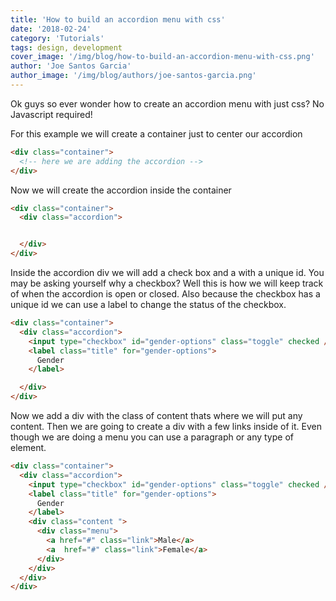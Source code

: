 ```yaml
---
title: 'How to build an accordion menu with css'
date: '2018-02-24'
category: 'Tutorials'
tags: design, development
cover_image: '/img/blog/how-to-build-an-accordion-menu-with-css.png'
author: 'Joe Santos Garcia'
author_image: '/img/blog/authors/joe-santos-garcia.png'
---
```


Ok guys so ever wonder how to create an accordion menu with just css? No Javascript required!

For this example we will create a container just to center our accordion

```html
<div class="container">
  <!-- here we are adding the accordion -->
</div>
```

Now we will create the accordion inside the container
```html
<div class="container">
  <div class="accordion">


  </div>
</div>
```

Inside the accordion div we will add a check box and a with a unique id. You may be asking yourself why a checkbox? Well this is how we will keep track of when the accordion is open or closed. Also because the checkbox has a unique id we can use a label to change the status of the checkbox.
```html
<div class="container">
  <div class="accordion">
    <input type="checkbox" id="gender-options" class="toggle" checked />    
    <label class="title" for="gender-options">
      Gender
    </label>

  </div>
</div>
```

Now we add a div with the class of content thats where we will put any content. Then we are going to create a div with a few links inside of it. Even though we are doing a menu you can use a paragraph or any type of element. 
```html
<div class="container">
  <div class="accordion">
    <input type="checkbox" id="gender-options" class="toggle" checked />    
    <label class="title" for="gender-options">
      Gender
    </label>
    <div class="content ">
      <div class="menu">
        <a href="#" class="link">Male</a>
        <a  href="#" class="link">Female</a>
      </div>
    </div>
  </div>
</div>
```
